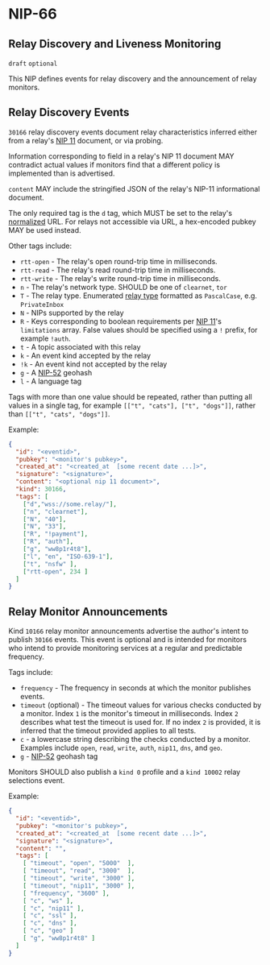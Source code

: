 NIP-66
======

Relay Discovery and Liveness Monitoring
-------------------

`draft` `optional`

This NIP defines events for relay discovery and the announcement of relay monitors.

## Relay Discovery Events

`30166` relay discovery events document relay characteristics inferred either from a relay's [NIP 11](https://github.com/nostr-protocol/nips/blob/master/11.md) document, or via probing.

Information corresponding to field in a relay's NIP 11 document MAY contradict actual values if monitors find that a different policy is implemented than is advertised.

`content` MAY include the stringified JSON of the relay's NIP-11 informational document.

The only required tag is the `d` tag, which MUST be set to the relay's [normalized](https://datatracker.ietf.org/doc/html/rfc3986#section-6) URL. For relays not accessible via URL, a hex-encoded pubkey MAY be used instead.

Other tags include:

- `rtt-open` - The relay's open round-trip time in milliseconds.
- `rtt-read` - The relay's read round-trip time in milliseconds.
- `rtt-write` - The relay's write round-trip time in milliseconds.
- `n` - The relay's network type. SHOULD be one of `clearnet`, `tor`
- `T` - The relay type. Enumerated [relay type](https://github.com/nostr-protocol/nips/issues/1282) formatted as `PascalCase`, e.g. `PrivateInbox`
- `N` - NIPs supported by the relay
- `R` - Keys corresponding to boolean requirements per [NIP 11](https://github.com/nostr-protocol/nips/blob/master/11.md)'s `limitations` array. False values should be specified using a `!` prefix, for example `!auth`.
- `t` - A topic associated with this relay
- `k` - An event kind accepted by the relay
- `!k` - An event kind not accepted by the relay
- `g` - A [NIP-52](https://github.com/nostr-protocol/nips/blob/master/52.md) geohash
- `l` - A language tag

Tags with more than one value should be repeated, rather than putting all values in a single tag, for example `[["t", "cats"], ["t", "dogs"]]`, rather than `[["t", "cats", "dogs"]]`.

Example:

```json
{
  "id": "<eventid>",
  "pubkey": "<monitor's pubkey>",
  "created_at": "<created_at  [some recent date ...]>",
  "signature": "<signature>",
  "content": "<optional nip 11 document>",
  "kind": 30166,
  "tags": [
    ["d","wss://some.relay/"],
    ["n", "clearnet"],
    ["N", "40"],
    ["N", "33"],
    ["R", "!payment"],
    ["R", "auth"],
    ["g", "ww8p1r4t8"],
    ["l", "en", "ISO-639-1"],
    ["t", "nsfw" ],
    ["rtt-open", 234 ]
  ]
}
```

## Relay Monitor Announcements

Kind `10166` relay monitor announcements advertise the author's intent to publish `30166` events. This event is optional and is intended for monitors who intend to provide monitoring services at a regular and predictable frequency.

Tags include:

- `frequency` - The frequency in seconds at which the monitor publishes events.
- `timeout` (optional) - The timeout values for various checks conducted by a monitor. Index `1` is the monitor's timeout in milliseconds. Index `2` describes what test the timeout is used for. If no index `2` is provided, it is inferred that the timeout provided applies to all tests.
- `c` - a lowercase string describing the checks conducted by a monitor. Examples include `open`, `read`, `write`, `auth`, `nip11`, `dns`, and `geo`.
- `g` - [NIP-52](https://github.com/nostr-protocol/nips/blob/master/11.md) geohash tag

Monitors SHOULD also publish a `kind 0` profile and a `kind 10002` relay selections event.

Example:

```json
{
  "id": "<eventid>",
  "pubkey": "<monitor's pubkey>",
  "created_at": "<created_at  [some recent date ...]>",
  "signature": "<signature>",
  "content": "",
  "tags": [
    [ "timeout", "open", "5000"  ],
    [ "timeout", "read", "3000"  ],
    [ "timeout", "write", "3000" ],
    [ "timeout", "nip11", "3000" ],
    [ "frequency", "3600" ],
    [ "c", "ws" ],
    [ "c", "nip11" ],
    [ "c", "ssl" ],
    [ "c", "dns" ],
    [ "c", "geo" ]
    [ "g", "ww8p1r4t8" ]
  ]
}
```
